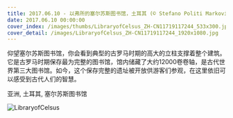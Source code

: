 ```yaml
---
title: 2017.06.10 - 以弗所的塞尔苏斯图书馆，土耳其 (© Stefano Politi Markovina/Alamy)
date: 2017.06.10 00:00:00
cover_index: /images/thumbs/LibraryofCelsus_ZH-CN11719117244_533x300.jpg
cover_detail: /images/LibraryofCelsus_ZH-CN11719117244_1920x1080.jpg
---
```


仰望塞尔苏斯图书馆，你会看到典型的古罗马时期的高大的立柱支撑着整个建筑。它是古罗马时期保存最为完整的图书馆，馆内储藏了大约12000卷卷轴，是古代世界第三大图书馆。如今，这个保存完整的遗址被开放供游客们参观，在这里依旧可以感受到古代人们的智慧。

亚洲, 土耳其, 塞尔苏斯图书馆

![LibraryofCelsus](/images/LibraryofCelsus_ZH-CN11719117244_1920x1080.jpg)
